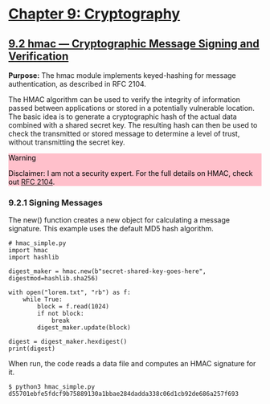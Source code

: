 # [Chapter 9: Cryptography](https://pymotw.com/3/cryptographic.html)

## [9.2 hmac — Cryptographic Message Signing and Verification](https://pymotw.com/3/hmac/index.html)

**Purpose:**	The hmac module implements keyed-hashing for message authentication, as described in RFC 2104.

The HMAC algorithm can be used to verify the integrity of information passed between applications or stored in a potentially vulnerable location. The basic idea is to generate a cryptographic hash of the actual data combined with a shared secret key. The resulting hash can then be used to check the transmitted or stored message to determine a level of trust, without transmitting the secret key.

<div style="color:black; background-color: pink">
Warning

Disclaimer: I am not a security expert. For the full details on HMAC, check out [RFC 2104](https://datatracker.ietf.org/doc/html/rfc2104.html).
</div>

### 9.2.1 Signing Messages

The new() function creates a new object for calculating a message signature. This example uses the default MD5 hash algorithm.

```
# hmac_simple.py
import hmac
import hashlib

digest_maker = hmac.new(b"secret-shared-key-goes-here", digestmod=hashlib.sha256)

with open("lorem.txt", "rb") as f:
    while True:
        block = f.read(1024)
        if not block:
            break
        digest_maker.update(block)

digest = digest_maker.hexdigest()
print(digest)

```

When run, the code reads a data file and computes an HMAC signature for it.

```
$ python3 hmac_simple.py
d55701ebfe5fdcf9b75889130a1bbae284dadda338c06d1cb92de686a257f693
```